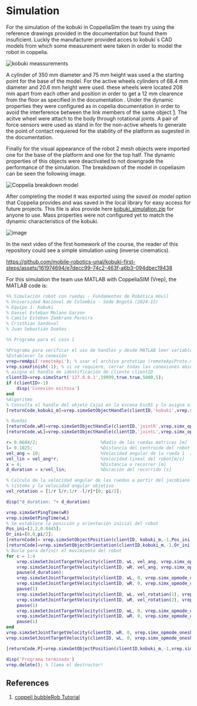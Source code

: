 # Simulation

<!--
Modelado del robot real: Realizar el modelado del robot Kuboki y EV3, en coopeliasim.
-->

For the simulation of the kobuki in CoppeliaSim the team try using the reference drawings provided in the documentation but found them insuficient. Luckly the manufacturer provided acces to kobuki´s CAD models from which some measurement were taken in order to model the robot in coppelia.

![kobuki meassurements](https://github.com/mobile-robotics-unal/kobuki-first-steps/assets/25491198/8a47bd42-9b4b-4d08-9e3d-8c261ee5776e)

A cylinder of 350 mm diameter and 75 mm height was used a the starting point for the base of the model. For the active wheels cylinders of 68.4 mm diameter and 20.6 mm height were used. these wheels were located 208 mm apart from each other and position in order to get a 12 mm clearence from the floor as specified in the documentation [](#references).  Under the dynamic properties they were configured as in copelia documentation in order to avoid the interference between the link members of the same object [1](#references). The acitve wheel were attach to the body through rotational joints. A pair of force sensors were used as stand in for the non-active wheels to generate the point of contact requiered for the stability of the platform as sugested in the documentation.

Finally for the visual appearance of the robot  2 mesh objects were imported one for the base of the platform and one for the top half. The dynamic properties of this objects were deactivated to not downgrade the performance of the simulation. The breakdown of the model in copeliasim can be seen the following image.


![Coppelia breakdown model](https://github.com/mobile-robotics-unal/kobuki-first-steps/assets/25491198/3118438e-acb6-49a6-856d-af3a52655cc1)

After completing the model it was exported using the _saved as model_ option that Coppelia provides and was saved in the local library for easy access for future projects. This file is alos provide here [kobuki_simulation.zip](https://github.com/mobile-robotics-unal/kobuki-first-steps/files/14470914/kobuki_simulation.zip) for anyone to use. Mass properties were not configured yet to match the dynamic characteristics of the kobuki.


![image](https://github.com/mobile-robotics-unal/kobuki-first-steps/assets/25491198/64a30bd9-8be5-4f0a-ae8d-bb1611534809)

In the next video of the first homework of the course, the reader of this repository could see a simple simulation using (inverse cinematics).



https://github.com/mobile-robotics-unal/kobuki-first-steps/assets/161974694/e7decc99-74c2-463f-a6b3-094dbec19438

For this simulation the team use MATLAB with CoppeliaSIM (Vrep), the MATLAB code is:

```matlab
%% Simulación robot con ruedas - Fundamentos de Robótica móvil
% Universidad Nacional de Colombia - Sede Bogotá (2024-1S)
% Equipo 1: Kobuki
% Daniel Esteban Molano Garzón
% Camilo Esteban Zambrano Pereira
% Cristhian Sandoval
% Juan Sebastián Dueñas

%% Programa para el caso 1

%Programa para verificar el uso de handles y desde MATLAB leer variables en Coppelia Sim.
%Establecer la conexión
vrep=remApi('remoteApi'); % usar el archivo prototipo (remoteApiProto.m)
vrep.simxFinish(-1); % si se requiere, cerrar todas las conexiones abiertas.
% asigna el handle de identificación de cliente clientID
clientID=vrep.simxStart('127.0.0.1',19999,true,true,5000,5);
if (clientID>-1)
    disp('Conexión exitosa')
end
%Algoritmo
% Consulta el handle del objeto Caja1 en la escena Esc01 y lo asigna al handle caja_m.
[returnCode,kobuki_m]=vrep.simxGetObjectHandle(clientID,'kobuki',vrep.simx_opmode_blocking);

% Ruedas
[returnCode,wR]=vrep.simxGetObjectHandle(clientID,'jointR',vrep.simx_opmode_blocking);
[returnCode,wL]=vrep.simxGetObjectHandle(clientID,'jointL',vrep.simx_opmode_blocking);

r= 0.0684/2;                        %Radio de las ruedas motrices [m]
l= 0.1025;                          %Distancia del centroide del robot a la rueda [m]
vel_ang = 10;                       %Velocidad angular de la rueda 1  [rad/s]
vel_lin = vel_ang*r;                %Velocidad lineal del robot[m/s]
x = 4;                              %Distancia a recorrer [m]
d_duration = x/vel_lin;             %Duración del recorrido [s]

% Calculo de la velocidad angular de las ruedas a partir del jacobiano del
% sistema y la velocidad angular objetivo
vel_rotation = [1/r l/r;1/r -l/r]*[0; pi/2];

disp("d_duration: "+ d_duration)

vrep.simxGetPingTime(wR)
vrep.simxGetPingTime(wL)
% Se establece la posición y orientación inicial del robot
Pos_ini=[2,2,0.0445];
Or_ini=[0,0,pi/2];
[returnCode]= vrep.simxSetObjectPosition(clientID, kobuki_m,-1,Pos_ini,vrep.simx_opmode_blocking);
[returnCode]=vrep.simxSetObjectOrientation(clientID,kobuki_m,-1,Or_ini,vrep.simx_opmode_blocking);
% Bucle para definir el movimiento del robot
for c = 1:4
    vrep.simxSetJointTargetVelocity(clientID, wL, vel_ang, vrep.simx_opmode_oneshot);
    vrep.simxSetJointTargetVelocity(clientID, wR, vel_ang, vrep.simx_opmode_oneshot);
    pause(d_duration);
    vrep.simxSetJointTargetVelocity(clientID, wL, 0, vrep.simx_opmode_oneshot);
    vrep.simxSetJointTargetVelocity(clientID, wR, 0, vrep.simx_opmode_oneshot);
    pause(1)
    vrep.simxSetJointTargetVelocity(clientID, wL, vel_rotation(1), vrep.simx_opmode_oneshot);
    vrep.simxSetJointTargetVelocity(clientID, wR, vel_rotation(2), vrep.simx_opmode_oneshot);
    pause(1)
    vrep.simxSetJointTargetVelocity(clientID, wL, 0, vrep.simx_opmode_oneshot);
    vrep.simxSetJointTargetVelocity(clientID, wR, 0, vrep.simx_opmode_oneshot);
    pause(1)
end
vrep.simxSetJointTargetVelocity(clientID, wR, 0, vrep.simx_opmode_oneshot)
vrep.simxSetJointTargetVelocity(clientID, wL, 0, vrep.simx_opmode_oneshot)

[returnCode,P]=vrep.simxGetObjectPosition(clientID,kobuki_m,-1,vrep.simx_opmode_blocking);

disp('Programa terminado')
vrep.delete(); % llama el destructor!
```

## References 
1.  [coppeli bubbleRob Tutorial](https://manual.coppeliarobotics.com/en/bubbleRobTutorial.htm)

